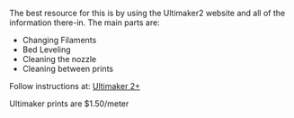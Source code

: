 The best resource for this is by using the Ultimaker2 website and all of the information there-in.  The main parts are:
* Changing Filaments
* Bed Leveling
* Cleaning the nozzle
* Cleaning between prints

Follow instructions at:
[Ultimaker 2+](https://ultimaker.com/en/resources/16955-changing-filament)

Ultimaker prints are $1.50/meter